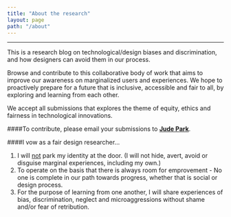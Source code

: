 ```yaml
---
title: "About the research"
layout: page
path: "/about"
---
```



---

This is a research blog on technological/design biases and discrimination, and how designers can avoid them in our process. 

Browse and contribute to this collaborative body of work that aims to improve our awareness on marginalized users and experiences. We hope to proactively prepare for a future that is inclusive, accessible and fair to all, by exploring and learning from each other. 

We accept all submissions that explores the theme of equity, ethics and fairness in technological innovations. 

####To contribute, please email your submissions to <a href="mailto:jude@judepark.com" title="Jude's Email" target="_blank" rel="noopener noreferrer">**Jude Park**</a>.

 
####I vow as a fair design researcher...

1. I will <u>not</u> park my identity at the door. (I will not hide, avert, avoid or disguise marginal experiences, including my own.)
2. To operate on the basis that there is always room for emprovement - No one is complete in our path towards progress, whether that is social or design process. 
3. For the purpose of learning from one another, I will share experiences of bias, discrimination, neglect and microaggressions without shame and/or fear of retribution. 

